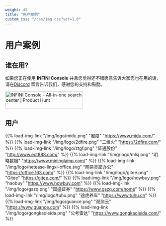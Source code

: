 ```yaml
---
weight: 45
title: "用户案例"
custom_css: "/css/img.css?ver=1.0"
---
```


# 用户案例

## 谁在用?

如果您正在使用 **INFINI Console** 并且您觉得还不错愿意告诉大家您也在用的话，请在[Discord](https://discord.gg/4tKTMkkvVX) 留言告诉我们，感谢您的支持和鼓励。

<a href="https://www.producthunt.com/posts/infini-console?utm_source=badge-featured&utm_medium=badge&utm_souce=badge-infini&#0045;console" target="_blank"><img src="https://api.producthunt.com/widgets/embed-image/v1/featured.svg?post_id=407444&theme=dark" alt="INFINI&#0032;Console - All&#0045;in&#0045;one&#0032;search&#0032;center | Product Hunt" style="width: 250px; height: 54px;" width="250" height="54" /></a>

## 用户

{{% load-img-link "/img/logo/midu.png" "蜜度" "https://www.midu.com/" %}}
{{% load-img-link "/img/logo/2dfire.png" "二维火" "https://2dfire.com/" %}}
{{% load-img-link "/img/logo/ztgf.png" "证通股份" "http://www.ect888.com/" %}}
{{% load-img-link "/img/logo/mlsj.png" "明略数据" "https://www.mininglamp.com/" %}}
{{% load-img-link "/img/logo/netease-lingxi-office.svg" "网易灵犀办公" "https://office.163.com/" %}}
{{% load-img-link "/img/logo/gitee.png" "Gitee" "https://gitee.com/" %}}
{{% load-img-link "/img/logo/howbuy.png" "haobuy" "https://www.howbuy.com" %}}
{{% load-img-link "/img/logo/gszq.png" "国盛证券" "https://www.gszq.com/home" %}}
{{% load-img-link "/img/logo/tuhu.png" "途虎养车" "https://www.tuhu.cn" %}}
{{% load-img-link "/img/logo/guance.png" "观测云" "https://www.guance.com" %}}
{{% load-img-link "/img/logo/gongkaoleida.png" "公考雷达" "https://www.gongkaoleida.com/" %}}
